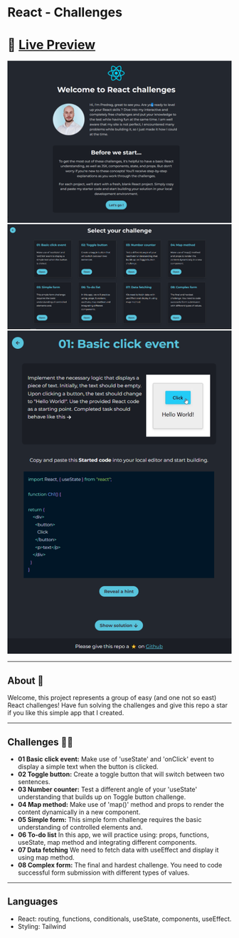 # React - Challenges

# 🔗 [Live Preview](https://react-challenges-predrag.netlify.app/)

![Design preview](./public/project-preview1.png)
![Design preview](./public/project-preview2.png)
![Design preview](./public/project-preview3.png)

---

## About 👋

Welcome, this project represents a group of easy (and one not so east) React challenges! Have fun solving the challenges and give this repo a star if you like this simple app that I created.

---

## Challenges 👨‍💻

- **01 Basic click event:** Make use of 'useState' and 'onClick' event to display a simple text when the button is clicked.
- **02 Toggle button:** Create a toggle button that will switch between two sentences.
- **03 Number counter:** Test a different angle of your 'useState' understanding that builds up on Toggle button challenge.
- **04 Map method:** Make use of 'map()' method and props to render the content dynamically in a new component.
- **05 Simple form:** This simple form challenge requires the basic understanding of controlled elements and.
- **06 To-do list** In this app, we will practice using: props, functions, useState, map method and integrating different components.
- **07 Data fetching** We need to fetch data with useEffect and display it using map method.
- **08 Complex form:** The final and hardest challenge. You need to code successful form submission with different types of values.

---

## Languages

- React: routing, functions, conditionals, useState, components, useEffect.
- Styling: Tailwind
